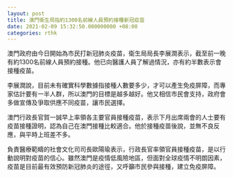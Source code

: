 ```yaml
---
layout: post
title: 澳門衛生局指約1300名前線人員預約接種新冠疫苗
date: 2021-02-09 15:32:50.000000000 +08:00
categories: rthk
---
```


澳門政府由今日開始為市民打新冠肺炎疫苗，衛生局局長李展潤表示，截至前一晚有約1300名前線人員預約接種。他已向醫護人員了解過情況，亦有約半數表示會接種疫苗。

李展潤說，目前未有確實科學數據指接種人數要多少，才可以產生免疫屏障，而專家估計要有一半人群，所以澳門的目標是越多越好。他又相信市民會支持，政府會多做宣傳及爭取供應不同疫苗，讓市民選擇。

澳門行政長官賀一誠早上率領各主要官員接種疫苗，表示下月出席兩會的人士要有疫苗接種證明，認為自己在澳門接種比較適合。他於接種疫苗後說，並無不良反應，與平時上班差不多。

負責醫療範疇的社會文化司司長歐陽瑜表示，行政長官率領官員接種疫苗，是以行動說明對疫苗的信心。雖然澳門是疫情低風險地區，但面對全球疫情不明朗因素，疫苗是目前最有效預防新冠肺炎的途徑，又呼籲市民參與接種，建立免疫屏障。
